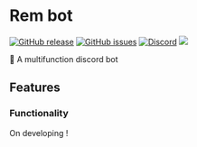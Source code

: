 # Rem bot
[![GitHub release](https://img.shields.io/github/release/PseudoIllyes/Rem)](https://GitHub.com/PseudoIllyes/Rem/releases/)
[![GitHub issues](https://img.shields.io/github/issues/PseudoIllyes/Rem)](https://GitHub.com/PseudoIllyes/Rem/issues/)
[![Discord](https://discord.com/api/guilds/708688488815525911/widget.png?style=shield)](https://discord.gg/eF5UVPS)
[![](https://img.shields.io/badge/discord.js-v12.2.0--dev-blue.svg?logo=npm)](https://github.com/discordjs)

🤖 A multifunction discord bot



## Features

### Functionality

On developing ! 
